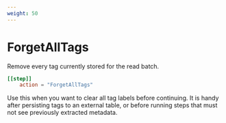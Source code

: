 ```yaml
---
weight: 50
---
```


# ForgetAllTags

Remove every tag currently stored for the read batch.

```toml
[[step]]
    action = "ForgetAllTags"
```

Use this when you want to clear all tag labels before continuing.
It is handy after persisting tags to an external table, or before running
steps that must not see previously extracted metadata.
